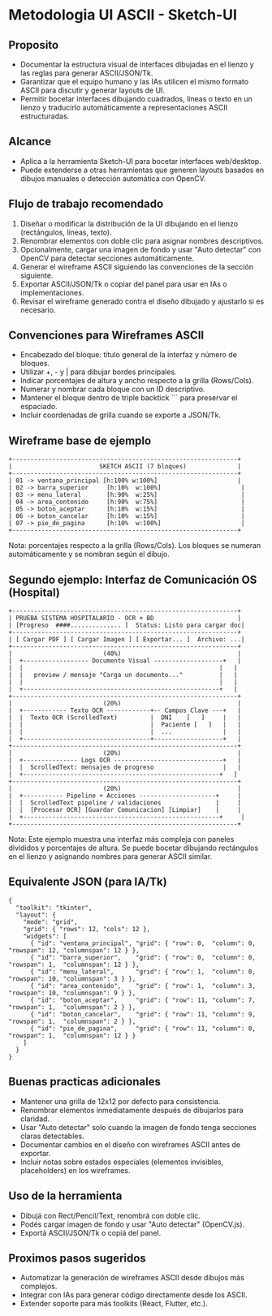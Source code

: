 # Metodologia UI ASCII - Sketch-UI

## Proposito
- Documentar la estructura visual de interfaces dibujadas en el lienzo y las reglas para generar ASCII/JSON/Tk.
- Garantizar que el equipo humano y las IAs utilicen el mismo formato ASCII para discutir y generar layouts de UI.
- Permitir bocetar interfaces dibujando cuadrados, l&iacute;neas o texto en un lienzo y traducirlo autom&aacute;ticamente a representaciones ASCII estructuradas.

## Alcance
- Aplica a la herramienta Sketch-UI para bocetar interfaces web/desktop.
- Puede extenderse a otras herramientas que generen layouts basados en dibujos manuales o detecci&oacute;n autom&aacute;tica con OpenCV.

## Flujo de trabajo recomendado
1. Dise&ntilde;ar o modificar la distribuci&oacute;n de la UI dibujando en el lienzo (rect&aacute;ngulos, l&iacute;neas, texto).
2. Renombrar elementos con doble clic para asignar nombres descriptivos.
3. Opcionalmente, cargar una imagen de fondo y usar "Auto detectar" con OpenCV para detectar secciones autom&aacute;ticamente.
4. Generar el wireframe ASCII siguiendo las convenciones de la secci&oacute;n siguiente.
5. Exportar ASCII/JSON/Tk o copiar del panel para usar en IAs o implementaciones.
6. Revisar el wireframe generado contra el dise&ntilde;o dibujado y ajustarlo si es necesario.

## Convenciones para Wireframes ASCII
- Encabezado del bloque: t&iacute;tulo general de la interfaz y n&uacute;mero de bloques.
- Utilizar +, - y | para dibujar bordes principales.
- Indicar porcentajes de altura y ancho respecto a la grilla (Rows/Cols).
- Numerar y nombrar cada bloque con un ID descriptivo.
- Mantener el bloque dentro de triple backtick ``` para preservar el espaciado.
- Incluir coordenadas de grilla cuando se exporte a JSON/Tk.

## Wireframe base de ejemplo
```
+--------------------------------------------------------------+
|                        SKETCH ASCII (7 bloques)              |
+--------------------------------------------------------------+
| 01 -> ventana_principal [h:100% w:100%]                      |
| 02 -> barra_superior     [h:10%  w:100%]                      |
| 03 -> menu_lateral       [h:90%  w:25%]                       |
| 04 -> area_contenido     [h:90%  w:75%]                       |
| 05 -> boton_aceptar      [h:10%  w:15%]                       |
| 06 -> boton_cancelar     [h:10%  w:15%]                       |
| 07 -> pie_de_pagina      [h:10%  w:100%]                      |
+--------------------------------------------------------------+
```

Nota: porcentajes respecto a la grilla (Rows/Cols). Los bloques se numeran autom&aacute;ticamente y se nombran seg&uacute;n el dibujo.

## Segundo ejemplo: Interfaz de Comunicaci&oacute;n OS (Hospital)
```
+--------------------------------------------------------------+
| PRUEBA SISTEMA HOSPITALARIO - OCR + BD                       |
| [Progreso  ####.............. ]  Status: Listo para cargar doc|
+--------------------------------------------------------------+
| [ Cargar PDF ] [ Cargar Imagen ] [ Exportar... ]  Archivo: ...|
+--------------------------------------------------------------+
|                         (40%)                                |
|  +------------------ Documento Visual -------------------+   |
|  |                                                      |   |
|  |   preview / mensaje "Carga un documento..."          |   |
|  |                                                      |   |
|  +------------------------------------------------------+   |
+--------------------------------------------------------------+
|                         (20%)                                |
|  +------------ Texto OCR ------------+-- Campos Clave ---+   |
|  |  Texto OCR (ScrolledText)         |  DNI    [   ]     |   |
|  |                                   |  Paciente [   ]   |   |
|  |                                   |  ...              |   |
|  +-----------------------------------+-------------------+   |
+--------------------------------------------------------------+
|                         (20%)                                |
|  +--------------- Logs OCR ------------------------------+   |
|  |  ScrolledText: mensajes de progreso                   |   |
|  +------------------------------------------------------+   |
+--------------------------------------------------------------+
|                         (20%)                                |
|  +----------- Pipeline + Acciones ---------------------+     |
|  |  ScrolledText pipeline / validaciones               |     |
|  |  [Procesar OCR] [Guardar Comunicacion] [Limpiar]    |     |
|  +------------------------------------------------------+     |
+--------------------------------------------------------------+
```

Nota: Este ejemplo muestra una interfaz m&aacute;s compleja con paneles divididos y porcentajes de altura. Se puede bocetar dibujando rect&aacute;ngulos en el lienzo y asignando nombres para generar ASCII similar.

## Equivalente JSON (para IA/Tk)
```
{
  "toolkit": "tkinter",
  "layout": {
    "mode": "grid",
    "grid": { "rows": 12, "cols": 12 },
    "widgets": [
      { "id": "ventana_principal", "grid": { "row": 0,  "column": 0, "rowspan": 12, "columnspan": 12 } },
      { "id": "barra_superior",    "grid": { "row": 0,  "column": 0, "rowspan": 1,  "columnspan": 12 } },
      { "id": "menu_lateral",      "grid": { "row": 1,  "column": 0, "rowspan": 10, "columnspan": 3 } },
      { "id": "area_contenido",    "grid": { "row": 1,  "column": 3, "rowspan": 10, "columnspan": 9 } },
      { "id": "boton_aceptar",     "grid": { "row": 11, "column": 7, "rowspan": 1,  "columnspan": 2 } },
      { "id": "boton_cancelar",    "grid": { "row": 11, "column": 9, "rowspan": 1,  "columnspan": 2 } },
      { "id": "pie_de_pagina",     "grid": { "row": 11, "column": 0, "rowspan": 1,  "columnspan": 12 } }
    ]
  }
}
```

## Buenas practicas adicionales
- Mantener una grilla de 12x12 por defecto para consistencia.
- Renombrar elementos inmediatamente despu&eacute;s de dibujarlos para claridad.
- Usar "Auto detectar" solo cuando la imagen de fondo tenga secciones claras detectables.
- Documentar cambios en el dise&ntilde;o con wireframes ASCII antes de exportar.
- Incluir notas sobre estados especiales (elementos invisibles, placeholders) en los wireframes.

## Uso de la herramienta
- Dibuj&aacute; con Rect/Pencil/Text, renombr&aacute; con doble clic.
- Pod&eacute;s cargar imagen de fondo y usar "Auto detectar" (OpenCV.js).
- Export&aacute; ASCII/JSON/Tk o copi&aacute; del panel.

## Proximos pasos sugeridos
- Automatizar la generaci&oacute;n de wireframes ASCII desde dibujos m&aacute;s complejos.
- Integrar con IAs para generar c&oacute;digo directamente desde los ASCII.
- Extender soporte para m&aacute;s toolkits (React, Flutter, etc.).
